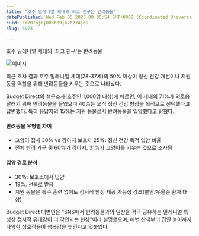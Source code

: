 ```yaml
---
title: "호주 밀레니얼 세대의 최고 친구는 반려동물"
datePublished: Wed Feb 05 2025 00:05:54 GMT+0000 (Coordinated Universal Time)
cuid: cm707pjrj003h09jo2h274jd9
slug: 6974

---
```



호주 밀레니얼 세대의 '최고 친구'는 반려동물

![이미지](https://cdn.hashnode.com/res/hashnode/image/upload/v1739262034293/60f5d7ed-4510-448a-b4b6-3de82ebdf187.jpeg)

최근 조사 결과 호주 밀레니얼 세대(28-37세)의 50% 이상이 정신 건강 개선이나 지원 동물 역할을 위해 반려동물을 키우는 것으로 나타났다.

Budget Direct의 설문조사(호주인 1,000명 대상)에 따르면, 이 세대의 71%가 외로움 달래기 위해 반려동물을 들였으며 40%는 오직 정신 건강 향상을 목적으로 선택했다고 답변했다. 특히 응답자의 15%는 지원 동물로서 반려동물을 입양했다고 밝혔다.

#### 반려동물 유형별 차이

- 고양이 집사 30% vs 강아지 보호자 25%: 정신 건강 목적 입양 비율
- 전체 반려 가구 중 60%가 강아지, 31%가 고양이를 키우는 것으로 조사됨

#### 입양 경로 분석

- 30%: 보호소에서 입양
- 19%: 선물로 받음
- 지원 동물은 특수 훈련 없이도 정서적 안정 제공 가능성 강조(불안/우울증 환자 대상)

Budget Direct 대변인은 "SNS에서 반려동물과의 일상을 적극 공유하는 밀레니얼 특성상 정서적 유대감이 더 각인되는 현상"이라 설명했으며, 해변 산책부터 집안 놀이까지 다양한 상호작용이 행복감을 높인다고 덧붙였다.